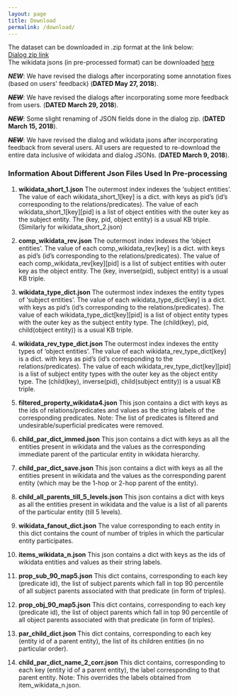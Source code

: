 ```yaml
---
layout: page
title: Download
permalink: /download/
---
```

The dataset can be downloaded in .zip format at the link below: <br>
[Dialog zip link](https://zenodo.org/record/3268649#.XTFJn_YzZQJ) <br>
The wikidata jsons (in pre-processed format) can be downloaded [here](https://zenodo.org/record/3364465#.XU15afZKhQI)

_**NEW**_: We have revised the dialogs after incorporating some annotation fixes (based on users' feedback) (__DATED May 27, 2018__). <br>

~~_**NEW**_~~: We have revised the dialogs after incorporating some more feedback from users. (__DATED March 29, 2018__). <br>

~~_**NEW**_~~: Some slight renaming of JSON fields done in the dialog zip. (__DATED March 15, 2018__). <br>

~~_**NEW**_~~: We have revised the dialog and wikidata jsons after incorporating feedback from several users. All users are requested to re-download the entire data inclusive of wikidata and dialog JSONs. (__DATED March 9, 2018__). <br>

### **Information About Different Json Files Used In Pre-processing**

1. **wikidata_short_1.json**
The outermost index indexes the ‘subject entities’. The value of each wikidata_short_1[key] is a dict. with keys as pid’s (id’s corresponding to the relations/predicates). The value of each wikidata_short_1[key][pid] is a list of object entities with the outer key as the subject entity.
The (key, pid, object entity) is a usual KB triple.
(Similarly for wikidata_short_2.json)

2. **comp_wikidata_rev.json**
The outermost index indexes the ‘object entities’. The value of each comp_wikidata_rev[key] is a dict. with keys as pid’s (id’s corresponding to the relations/predicates). The value of each comp_wikidata_rev[key][pid] is a list of subject entities with outer key as the object entity.
The (key, inverse(pid), subject entity) is a usual KB triple.

3. **wikidata_type_dict.json**
The outermost index indexes the entity types of ‘subject entities’. The value of each wikidata_type_dict[key] is a dict. with keys as pid’s (id’s corresponding to the relations/predicates). The value of each wikidata_type_dict[key][pid] is a list of object entity types with the outer key as the subject entity type.
The (child(key), pid, child(object entity)) is a usual KB triple.

4. **wikidata_rev_type_dict.json**
The outermost index indexes the entity types of ‘object entities’. The value of each wikidata_rev_type_dict[key] is a dict. with keys as pid’s (id’s corresponding to the relations/predicates). The value of each wikidata_rev_type_dict[key][pid] is a list of subject entity types with the outer key as the object entity type.
The (child(key), inverse(pid), child(subject entity)) is a usual KB triple.

5. **filtered_property_wikidata4.json**
This json contains a dict with keys as the ids of relations/predicates and values as the string labels of the corresponding predicates. Note: The list of predicates is filtered and undesirable/superficial predicates were removed.

6. **child_par_dict_immed.json**
This json contains a dict with keys as all the entities present in wikidata and the values as the corresponding immediate parent of the particular entity in wikidata hierarchy.

7. **child_par_dict_save.json**
This json contains a dict with keys as all the entities present in wikidata and the values as the corresponding parent entity (which may be the 1-hop or 2-hop parent of the entity).


8. **child_all_parents_till_5_levels.json**
This json contains a dict with keys as all the entities present in wikidata and the value is a list of all parents of the particular entity (till 5 levels).

9. **wikidata_fanout_dict.json**
The value corresponding to each entity in this dict contains the count of number of triples in which the particular entity participates.

10. **items_wikidata_n.json**
This json contains a dict with keys as the ids of wikidata entities and values as their string labels.

11. **prop_sub_90_map5.json**
This dict contains, corresponding to each key (predicate id), the list of subject parents which fall in top 90 percentile of all subject parents associated with that predicate (in form of triples).

12. **prop_obj_90_map5.json**
This dict contains, corresponding to each key (predicate id), the list of object parents which fall in top 90 percentile of all object parents associated with that predicate (in form of triples).

13. **par_child_dict.json**
This dict contains, corresponding to each key (entity id of a parent entity), the list of its children entities (in no particular order).

14. **child_par_dict_name_2_corr.json**
This dict contains, corresponding to each key (entity id of a parent entity), the label corresponding to that parent entity. Note: This overrides the labels obtained from item_wikidata_n.json.













